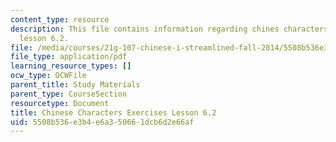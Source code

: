 ```yaml
---
content_type: resource
description: This file contains information regarding chines characters exercises
  lesson 6.2.
file: /media/courses/21g-107-chinese-i-streamlined-fall-2014/5508b536e3b4e6a350661dcb6d2e66af_MIT21G_107F14_L6_st2_6.2.pdf
file_type: application/pdf
learning_resource_types: []
ocw_type: OCWFile
parent_title: Study Materials
parent_type: CourseSection
resourcetype: Document
title: Chinese Characters Exercises Lesson 6.2
uid: 5508b536-e3b4-e6a3-5066-1dcb6d2e66af
---
```

